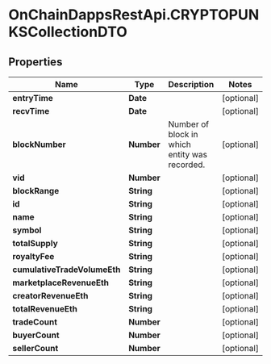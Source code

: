 # OnChainDappsRestApi.CRYPTOPUNKSCollectionDTO

## Properties

Name | Type | Description | Notes
------------ | ------------- | ------------- | -------------
**entryTime** | **Date** |  | [optional] 
**recvTime** | **Date** |  | [optional] 
**blockNumber** | **Number** | Number of block in which entity was recorded. | [optional] 
**vid** | **Number** |  | [optional] 
**blockRange** | **String** |  | [optional] 
**id** | **String** |  | [optional] 
**name** | **String** |  | [optional] 
**symbol** | **String** |  | [optional] 
**totalSupply** | **String** |  | [optional] 
**royaltyFee** | **String** |  | [optional] 
**cumulativeTradeVolumeEth** | **String** |  | [optional] 
**marketplaceRevenueEth** | **String** |  | [optional] 
**creatorRevenueEth** | **String** |  | [optional] 
**totalRevenueEth** | **String** |  | [optional] 
**tradeCount** | **Number** |  | [optional] 
**buyerCount** | **Number** |  | [optional] 
**sellerCount** | **Number** |  | [optional] 


